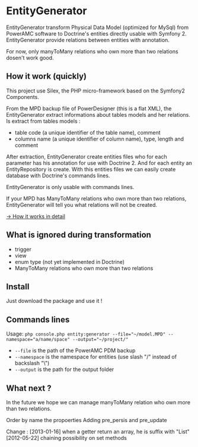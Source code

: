 EntityGenerator
===============

EntityGenerator transform Physical Data Model (optimized for MySql) from PowerAMC software to Doctrine's entities directly usable with Symfony 2.
EntityGenerator provide relations between entities with annotation.

For now, only manyToMany relations who own more than two relations dosen't work good.


How it work (quickly)
-----------
This project use Silex, the PHP micro-framework based on the Symfony2 Components.

From the MPD backup file of PowerDesigner (this is a flat XML), the EntityGenerator extract informations about tables models and her relations.
Is extract from tables models :
- table code (a unique identifier of the table name), comment
- columns name (a unique identifier of column name), type, length and comment

After extraction, EntityGenerator create entities files who for each parameter has his annotation for use with Doctrine 2.
And for each entity an EntityRepository is create.
With this entities files we can easily create database with Doctrine's commands lines.


EntityGenerator is only usable with commands lines.

If your MPD has ManyToMany relations who own more than two relations, EntityGenerator will tell you what relations will not be created.

[-> How it works in detail](src/doc/index.md)

What is ignored during transformation
-------------------------------------
- trigger
- view
- enum type (not yet implemented in Doctrine)
- ManyToMany relations who own more than two relations


Install
-------
Just download the package and use it !


Commands lines
--------------
Usage: `php console.php entity:generator --file="~/model.MPD" --namespace="a/name/space" --output="~/project/"`
- `--file` is the path of the PowerAMC PDM backup
- `--namespace` is the namespace for entities (use slash "/" instead of backslash "\\")
- `--output` is the path for the output folder


What next ?
-----------
In the future we hope we can manage manyToMany relation who own more than two relations.

Order by name the propoerties
Adding pre_persis and pre_update


Change : 
[2013-01-16] when a getter return an array, he is suffix with "List"
[2012-05-22] chaining possibility on set methods
